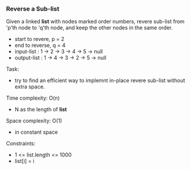 ### Reverse a Sub-list

Given a linked **list** with nodes marked order numbers, revere sub-list from 'p'th node to 'q'th node, and keep the other nodes in the same order.

- start to revere, p = 2
- end to reverse, q = 4
- input-list : 1 -> 2 -> 3 -> 4 -> 5 -> null
- output-list : 1 -> 4 -> 3 -> 2 -> 5 -> null

Task:
- try to find an efficient way to implemnt in-place revere sub-list without extra space.

Time complexity: O(n)
- N as the length of **list**

Space complexity: O(1)
- in constant space

Constraints:
- 1 <= list.length <= 1000
- list[i] = i